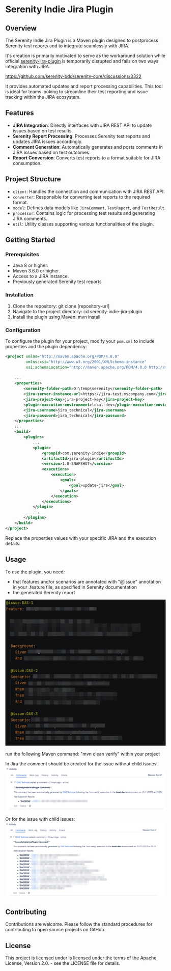 # Serenity Indie Jira Plugin

## Overview
The Serenity Indie Jira Plugin is a Maven plugin designed to postprocess Serenity test reports and to integrate seamlessly with JIRA.

It's creation is primarily motivated to serve as the workaround solution while official [serenity-jira-plugin](https://github.com/serenity-bdd/serenity-core/tree/main/serenity-jira-plugin) is temporarily disrupted and fails on two ways integration with JIRA.

https://github.com/serenity-bdd/serenity-core/discussions/3322

It provides automated updates and report processing capabilities. 
This tool is ideal for teams looking to streamline their test reporting and issue tracking within the JIRA ecosystem.

## Features
- **JIRA Integration**: Directly interfaces with JIRA REST API to update issues based on test results.
- **Serenity Report Processing**: Processes Serenity test reports and updates JIRA issues accordingly.
- **Comment Generation**: Automatically generates and posts comments in JIRA issues based on test outcomes.
- **Report Conversion**: Converts test reports to a format suitable for JIRA consumption.

## Project Structure
- `client`: Handles the connection and communication with JIRA REST API.
- `converter`: Responsible for converting test reports to the required format.
- `model`: Defines data models like `JiraComment`, `TestReport`, and `TestResult`.
- `processor`: Contains logic for processing test results and generating JIRA comments.
- `util`: Utility classes supporting various functionalities of the plugin.

## Getting Started
### Prerequisites
- Java 8 or higher.
- Maven 3.6.0 or higher.
- Access to a JIRA instance.
- Previously generated Serenity test reports

### Installation
1. Clone the repository: git clone [repository-url]
2. Navigate to the project directory: cd serenity-indie-jira-plugin
3. Install the plugin using Maven: mvn install


### Configuration
To configure the plugin for your project, modify your `pom.xml` to include properties and the plugin dependency:

```xml
<project xmlns="http://maven.apache.org/POM/4.0.0"
         xmlns:xsi="http://www.w3.org/2001/XMLSchema-instance"
         xsi:schemaLocation="http://maven.apache.org/POM/4.0.0 http://maven.apache.org/xsd/maven-4.0.0.xsd">
    
    ...
    <properties>
        <serenity-folder-path>D:\temp\serenity</serenity-folder-path>
        <jira-server-instance-url>https://jira-test.mycompany.com</jira-server-instance-url>
        <jira-project-key>jira-project-key</jira-project-key>
        <plugin-execution-environment>local-dev</plugin-execution-environment>
        <jira-username>jira_technical</jira-username>
        <jira-password>jira_technical</jira-password>
    </properties>
    ...
    <build>
        <plugins>
            ...
            <plugin>
                <groupId>com.serenity-indie</groupId>
                <artifactId>jira-plugin</artifactId>
                <version>1.0-SNAPSHOT</version>
                <executions>
                    <execution>
                        <goals>
                            <goal>update-jira</goal>
                        </goals>
                    </execution>
                </executions>
            </plugin>
            ...
        </plugins>
    </build>
</project>
```

Replace the properties values with your specific JIRA and the execution details.

## Usage

To use the plugin, you need:
 - that features and/or scenarios are annotated with "@issue" annotation in your .feature file, as specified in Serenity documentation
 - the generated Serenity report

![img_2.png](img_2.png)

run the following Maven command:
"mvn clean verify" within your project

In Jira the comment should be created for the issue without child issues:
![img.png](img.png)

Or for the issue with child issues:
![img_1.png](img_1.png)

## Contributing
Contributions are welcome. Please follow the standard procedures for contributing to open source projects on GitHub.

## License
This project is licensed under  is licensed under the terms of the Apache License, Version 2.0. - see the LICENSE file for details.
